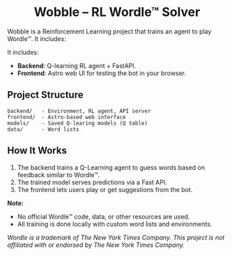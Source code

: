 <div align="center">
<h1>Wobble – RL Wordle™ Solver</h1>
</div>
Wobble is a Reinforcement Learning project that trains an agent to play Wordle™. It includes:

It includes:

* **Backend**: Q-learning RL agent + FastAPI.
* **Frontend**: Astro web UI for testing the bot in your browser.

## Project Structure

```
backend/   - Environment, RL agent, API server
frontend/  - Astro-based web interface
models/    - Saved Q-learing models (Q table)
data/      - Word lists
```

## How It Works

1. The backend trains a Q-Learning agent to guess words based on feedback similar to Wordle™.
2. The trained model serves predictions via a Fast API.
3. The frontend lets users play or get suggestions from the bot.

**Note:**

* No official Wordle™ code, data, or other resources are used.
* All training is done locally with custom word lists and environments.

*Wordle is a trademark of The New York Times Company. This project is not affiliated with or endorsed by The New York Times Company.*
